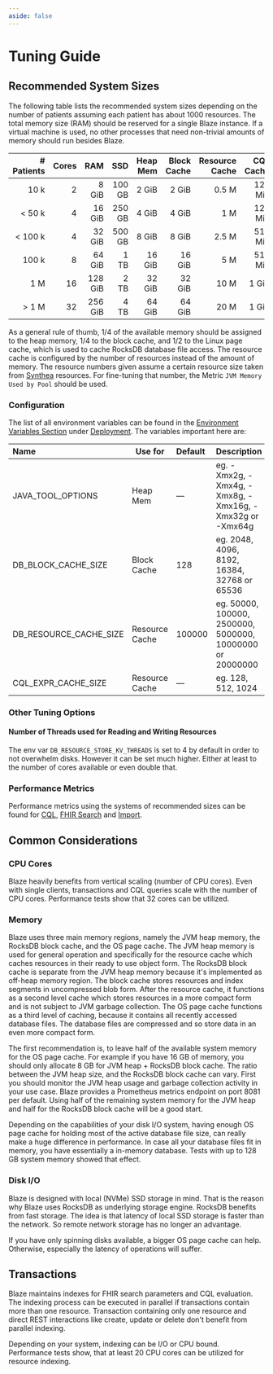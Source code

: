 ```yaml
---
aside: false
---
```


# Tuning Guide

## Recommended System Sizes

The following table lists the recommended system sizes depending on the number of patients assuming each patient has about 1000 resources. The total memory size (RAM) should be reserved for a single Blaze instance. If a virtual machine is used, no other processes that need non-trivial amounts of memory should run besides Blaze.  

| # Patients | Cores |     RAM |    SSD | Heap Mem | Block Cache | Resource Cache | CQL Cache |
|-----------:|------:|--------:|-------:|---------:|------------:|---------------:|----------:|
|       10 k |     2 |   8 GiB | 100 GB |    2 GiB |       2 GiB |          0.5 M |   128 MiB | 
|     < 50 k |     4 |  16 GiB | 250 GB |    4 GiB |       4 GiB |            1 M |   128 MiB | 
|    < 100 k |     4 |  32 GiB | 500 GB |    8 GiB |       8 GiB |          2.5 M |   512 MiB | 
|      100 k |     8 |  64 GiB |   1 TB |   16 GiB |      16 GiB |            5 M |   512 MiB | 
|        1 M |    16 | 128 GiB |   2 TB |   32 GiB |      32 GiB |           10 M |     1 GiB | 
|      > 1 M |    32 | 256 GiB |   4 TB |   64 GiB |      64 GiB |           20 M |     1 GiB | 

As a general rule of thumb, 1/4 of the available memory should be assigned to the heap memory, 1/4 to the block cache, and 1/2 to the Linux page cache, which is used to cache RocksDB database file access. The resource cache is configured by the number of resources instead of the amount of memory. The resource numbers given assume a certain resource size taken from [Synthea][1] resources. For fine-tuning that number, the Metric `JVM Memory Used by Pool` should be used. 

### Configuration

The list of all environment variables can be found in the [Environment Variables Section](deployment/environment-variables.md) under [Deployment](deployment.md). The variables important here are:

| Name                   | Use for        | Default | Description                                               |
|:-----------------------|----------------|:--------|:----------------------------------------------------------|
| JAVA_TOOL_OPTIONS      | Heap Mem       | —       | eg. -Xmx2g, -Xmx4g, -Xmx8g, -Xmx16g, -Xmx32g or -Xmx64g   |
| DB_BLOCK_CACHE_SIZE    | Block Cache    | 128     | eg. 2048, 4096, 8192, 16384, 32768 or 65536               |
| DB_RESOURCE_CACHE_SIZE | Resource Cache | 100000  | eg. 50000, 100000, 2500000, 5000000, 10000000 or 20000000 |
| CQL_EXPR_CACHE_SIZE    | Resource Cache | —       | eg. 128, 512, 1024                                        |

### Other Tuning Options

#### Number of Threads used for Reading and Writing Resources

The env var `DB_RESOURCE_STORE_KV_THREADS` is set to 4 by default in order to not overwhelm disks. However it can be set much higher. Either at least to the number of cores available or even double that.

### Performance Metrics

Performance metrics using the systems of recommended sizes can be found for [CQL](performance/cql.md), [FHIR Search](performance/fhir-search.md) and [Import](performance/import.md). 

## Common Considerations

### CPU Cores

Blaze heavily benefits from vertical scaling (number of CPU cores). Even with single clients, transactions and CQL queries scale with the number of CPU cores. Performance tests show that 32 cores can be utilized.

### Memory

Blaze uses three main memory regions, namely the JVM heap memory, the RocksDB block cache, and the OS page cache. The JVM heap memory is used for general operation and specifically for the resource cache which caches resources in their ready to use object form. The RocksDB block cache is separate from the JVM heap memory because it's implemented as off-heap memory region. The block cache stores resources and index segments in uncompressed blob form. After the resource cache, it functions as a second level cache which stores resources in a more compact form and is not subject to JVM garbage collection. The OS page cache functions as a third level of caching, because it contains all recently accessed database files. The database files are compressed and so store data in an even more compact form.

The first recommendation is, to leave half of the available system memory for the OS page cache. For example if you have 16 GB of memory, you should only allocate 8 GB for JVM heap + RocksDB block cache. The ratio between the JVM heap size, and the RocksDB block cache can vary. First you should monitor the JVM heap usage and garbage collection activity in your use case. Blaze provides a Prometheus metrics endpoint on port 8081 per default. Using half of the remaining system memory for the JVM heap and half for the RocksDB block cache will be a good start.

Depending on the capabilities of your disk I/O system, having enough OS page cache for holding most of the active database file size, can really make a huge difference in performance. In case all your database files fit in memory, you have essentially a in-memory database. Tests with up to 128 GB system memory showed that effect.

### Disk I/O

Blaze is designed with local (NVMe) SSD storage in mind. That is the reason why Blaze uses RocksDB as underlying storage engine. RocksDB benefits from fast storage. The idea is that latency of local SSD storage is faster than the network. So remote network storage has no longer an advantage.

If you have only spinning disks available, a bigger OS page cache can help. Otherwise, especially the latency of operations will suffer.

## Transactions

Blaze maintains indexes for FHIR search parameters and CQL evaluation. The indexing process can be executed in parallel if transactions contain more than one resource. Transaction containing only one resource and direct REST interactions like create, update or delete don't benefit from parallel indexing.

Depending on your system, indexing can be I/O or CPU bound. Performance tests show, that at least 20 CPU cores can be utilized for resource indexing.

[1]: <https://github.com/synthetichealth/synthea>
